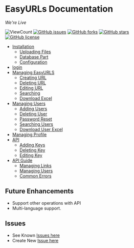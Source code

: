# EasyURLs Documentation

_We're Live_

![ViewCount](https://views.whatilearened.today/views/github/kaustubhk24/EasyURLs.svg) [![GitHub issues](https://img.shields.io/github/issues/kaustubhk24/EasyURLs)](https://github.com/kaustubhk24/EasyURLs/issues)  [![GitHub forks](https://img.shields.io/github/forks/kaustubhk24/EasyURLs)](https://github.com/kaustubhk24/EasyURLs/network) [![GitHub stars](https://img.shields.io/github/stars/kaustubhk24/EasyURLs)](https://github.com/kaustubhk24/EasyURLs/stargazers) [![GitHub license](https://img.shields.io/github/license/kaustubhk24/EasyURLs)](https://github.com/kaustubhk24/EasyURLs/blob/main/License) 


*   [Installation](https://www.kaustubh.codes/blog/how-to-use-easyurls/#installation)
    *   [Uploading Files](https://www.kaustubh.codes/blog/how-to-use-easyurls/#uploading-files)
    *   [Database Part](https://www.kaustubh.codes/blog/how-to-use-easyurls/#database-part)
    *   [Configuration](https://www.kaustubh.codes/blog/how-to-use-easyurls/#configuration)
*   [login](https://www.kaustubh.codes/blog/how-to-use-easyurls/#login)
*   [Managing EasyURLS](https://www.kaustubh.codes/blog/how-to-use-easyurls/#managing-easyurls)
    *   [Creating URL](https://www.kaustubh.codes/blog/how-to-use-easyurls/#creating-url)
    *   [Deleting URL](https://www.kaustubh.codes/blog/how-to-use-easyurls/#deleting-url)
    *   [Editing URL](https://www.kaustubh.codes/blog/how-to-use-easyurls/#editing-url)
    *   [Searching](https://www.kaustubh.codes/blog/how-to-use-easyurls/#searching)
    *   [Download Excel](https://www.kaustubh.codes/blog/how-to-use-easyurls/#download-excel)
*   [Managing Users](https://www.kaustubh.codes/blog/how-to-use-easyurls/#managing-users)
    *   [Adding Users](https://www.kaustubh.codes/blog/how-to-use-easyurls/#adding-users)
    *   [Deleting User](https://www.kaustubh.codes/blog/how-to-use-easyurls/#deleting-user)
    *   [Password Reset](https://www.kaustubh.codes/blog/how-to-use-easyurls/#password-reset)
    *   [Searching Users](https://www.kaustubh.codes/blog/how-to-use-easyurls/#searching-users)
    *   [Download User Excel](https://www.kaustubh.codes/blog/how-to-use-easyurls/#download-user-excel)
*   [Managing Profile](https://www.kaustubh.codes/blog/how-to-use-easyurls/#managing-profile)
*   [API](https://www.kaustubh.codes/blog/how-to-use-easyurls/#api)
    *   [Adding Keys](https://www.kaustubh.codes/blog/how-to-use-easyurls/#adding-keys)
    *   [Deleting Key](https://www.kaustubh.codes/blog/how-to-use-easyurls/#deleting-key)
    *   [Editing Key](https://www.kaustubh.codes/blog/how-to-use-easyurls/#editing-key)
*   [API Guide](https://www.kaustubh.codes/blog/how-to-use-easyurls/#api-guide)
    *   [Managing Links](https://www.kaustubh.codes/blog/how-to-use-easyurls/#managing-links)
    *   [Managing Users](https://www.kaustubh.codes/blog/how-to-use-easyurls/#managing-users-1)
    *   [Common Errors](https://www.kaustubh.codes/blog/how-to-use-easyurls/#common-errors)

## Future Enhancements
* Support other operations with API
* Multi-language support.

## Issues 
* See Known [Issues here](https://github.com/kaustubhk24/EasyURLs/issues)
* Create New [Issue here](https://github.com/kaustubhk24/EasyURLs/issues/new)

